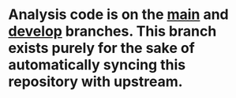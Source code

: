 # Analysis code is on the [main](https://github.com/BNL-Quantum-Astrometry/LinoSPAD2app/tree/main) and [develop](https://github.com/BNL-Quantum-Astrometry/LinoSPAD2app/tree/develop) branches. This branch exists purely for the sake of automatically syncing this repository with upstream.
